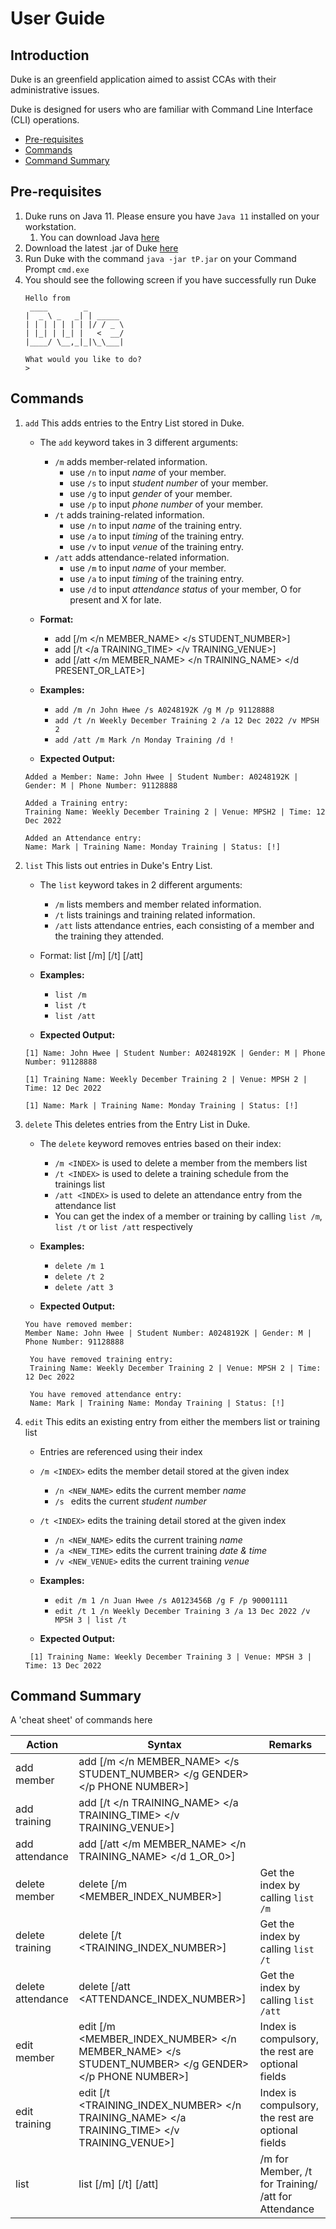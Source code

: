 # User Guide

## Introduction

Duke is an greenfield application aimed to assist CCAs with their administrative issues.

Duke is designed for users who are familiar with Command Line Interface (CLI) operations.

- [Pre-requisites](#pre-requisites)
- [Commands](#commands)
- [Command Summary](#command-summary)

## Pre-requisites
1. Duke runs on Java 11. Please ensure you have `Java 11` installed on your workstation.
   1. You can download Java [here](https://java.com/en/download/) 
2. Download the latest .jar of Duke [here](https://github.com/AY2122S1-CS2113T-F12-4/tp/releases)
3. Run Duke with the command `java -jar tP.jar` on your Command Prompt `cmd.exe`
4. You should see the following screen if you have successfully run Duke
   ```
   Hello from
    ____        _        
   |  _ \ _   _| | _____ 
   | | | | | | | |/ / _ \
   | |_| | |_| |   <  __/
   |____/ \__,_|_|\_\___|

   What would you like to do?
   >
   ```

## Commands 

1. `add` This adds entries to the Entry List stored in Duke.
    * The `add` keyword takes in 3 different arguments:
      * `/m` adds member-related information.
        * use `/n` to input _name_ of your member. 
        * use `/s` to input _student number_ of your member.
        * use `/g` to input _gender_ of your member.
        * use `/p` to input _phone number_ of your member.
      * `/t` adds training-related information.
        * use `/n` to input _name_ of the training entry.
        * use `/a` to input _timing_ of the training entry.
        * use `/v` to input _venue_ of the training entry.
      * `/att` adds attendance-related information.
        * use `/m` to input _name_ of your member.
        * use `/a` to input _timing_ of the training entry.
        * use `/d` to input _attendance status_ of your member, O for present and X for late.
    * **Format:**
      * add [/m </n MEMBER_NAME> </s STUDENT_NUMBER>]
      * add [/t </a TRAINING_TIME> </v TRAINING_VENUE>]
      * add [/att </m MEMBER_NAME>  </n TRAINING_NAME> </d PRESENT_OR_LATE>]
    * **Examples:**
      - `add /m /n John Hwee /s A0248192K /g M /p 91128888`
      - `add /t /n Weekly December Training 2 /a 12 Dec 2022 /v MPSH 2`
      - `add /att /m Mark /n Monday Training /d !`
      
    * **Expected Output:**
   ```
   Added a Member: Name: John Hwee | Student Number: A0248192K | Gender: M | Phone Number: 91128888   
   
   Added a Training entry:
   Training Name: Weekly December Training 2 | Venue: MPSH2 | Time: 12 Dec 2022
   
   Added an Attendance entry:
   Name: Mark | Training Name: Monday Training | Status: [!]
   ```

2. `list` This lists out entries in Duke's Entry List.
   * The `list` keyword takes in 2 different arguments:
      * `/m` lists members and member related information.
      * `/t` lists trainings and training related information.
      * `/att` lists attendance entries, each consisting of a member and the training they attended.
   * Format: list [/m] [/t] [/att]
   * **Examples:**
      - `list /m`
      - `list /t`
      - `list /att`
   
   * **Expected Output:**
   ```
   [1] Name: John Hwee | Student Number: A0248192K | Gender: M | Phone Number: 91128888   
    ```
    ```
   [1] Training Name: Weekly December Training 2 | Venue: MPSH 2 | Time: 12 Dec 2022
    ```
    ```
   [1] Name: Mark | Training Name: Monday Training | Status: [!]
    ```

3. `delete` This deletes entries from the Entry List in Duke.
    * The `delete` keyword removes entries based on their index:
      * `/m <INDEX>` is used to delete a member from the members list 
      * `/t <INDEX>` is used to delete a training schedule from the trainings list
      * `/att <INDEX>` is used to delete an attendance entry from the attendance list
      * You can get the index of a member or training by calling `list /m`, `list /t` or `list /att` respectively
    * **Examples:**
      - `delete /m 1`
      - `delete /t 2`
      - `delete /att 3`
    
    * **Expected Output:**
    ```
    You have removed member:
    Member Name: John Hwee | Student Number: A0248192K | Gender: M | Phone Number: 91128888
   ```
   ```
    You have removed training entry:
    Training Name: Weekly December Training 2 | Venue: MPSH 2 | Time: 12 Dec 2022
   ```
   ```
    You have removed attendance entry:
    Name: Mark | Training Name: Monday Training | Status: [!]
   ```
4. `edit` This edits an existing entry from either the members list or training list
    * Entries are referenced using their index
    * `/m <INDEX>` edits the member detail stored at the given index
      * `/n <NEW_NAME>` edits the current member _name_
      * `/s ` edits the current _student number_
    * `/t <INDEX>` edits the training detail stored at the given index
      * `/n <NEW_NAME>` edits the current training _name_
      * `/a <NEW_TIME>` edits the current training _date & time_
      * `/v <NEW_VENUE>` edits the current training _venue_
      
    * **Examples:**
      - `edit /m 1 /n Juan Hwee /s A0123456B /g F /p 90001111`
      - `edit /t 1 /n Weekly December Training 3 /a 13 Dec 2022 /v MPSH 3 | list /t`
    
    * **Expected Output:**
   ```
    [1] Training Name: Weekly December Training 3 | Venue: MPSH 3 | Time: 13 Dec 2022
   ```


## Command Summary

A 'cheat sheet' of commands here

Action| Syntax |Remarks|
|-----|----------|----|
|add member| add [/m </n MEMBER_NAME> </s STUDENT_NUMBER> </g GENDER> </p PHONE NUMBER>]| 
|add training| add [/t </n TRAINING_NAME> </a TRAINING_TIME> </v TRAINING_VENUE>]| 
|add attendance| add [/att </m MEMBER_NAME> </n TRAINING_NAME> </d 1_OR_0>]|
|delete member| delete [/m <MEMBER_INDEX_NUMBER>]| Get the index by calling `list /m`
|delete training|delete [/t <TRAINING_INDEX_NUMBER>]| Get the index by calling `list /t`
|delete attendance|delete [/att <ATTENDANCE_INDEX_NUMBER>]| Get the index by calling `list /att`
|edit member|edit [/m <MEMBER_INDEX_NUMBER> </n MEMBER_NAME> </s STUDENT_NUMBER> </g GENDER> </p PHONE NUMBER>]| Index is compulsory, the rest are optional fields
|edit training|edit [/t <TRAINING_INDEX_NUMBER> </n TRAINING_NAME> </a TRAINING_TIME> </v TRAINING_VENUE>]| Index is compulsory, the rest are optional fields
|list| list [/m] [/t] [/att]| /m for Member, /t for Training/ /att for Attendance

